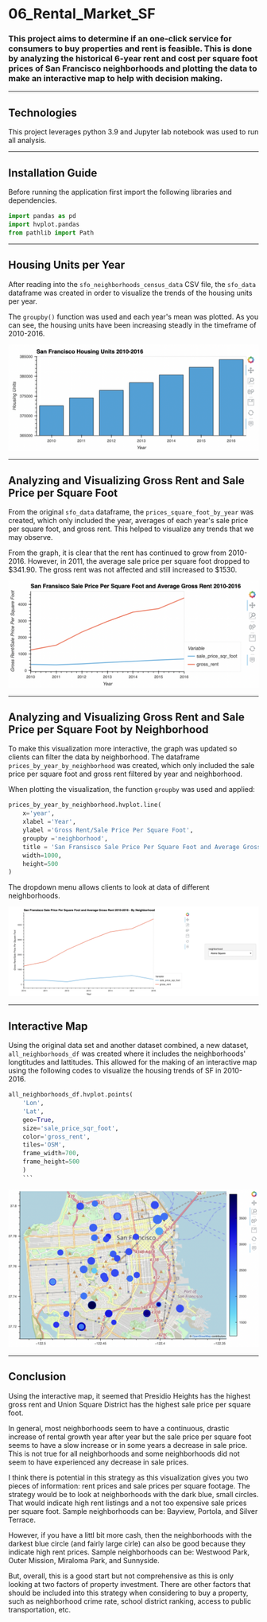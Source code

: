 # 06_Rental_Market_SF

### This project aims to determine if an one-click service for consumers to buy properties and rent is feasible. This is done by analyzing the historical 6-year rent and cost per square foot prices of San Francisco neighborhoods and plotting the data to make an interactive map to help with decision making.

---

## Technologies

This project leverages python 3.9 and Jupyter lab notebook was used to run all analysis.

---

## Installation Guide

Before running the application first import the following libraries and dependencies.

```python
import pandas as pd
import hvplot.pandas
from pathlib import Path
```

---

## Housing Units per Year

After reading into the `sfo_neighborhoods_census_data` CSV file, the `sfo_data` dataframe was created in order to visualize the trends of the housing units per year.

The `groupby()` function was used and each year's mean was plotted. As you can see, the housing units have been increasing steadly in the timeframe of 2010-2016.

![SF Housing Units](Images/SF_housing.png)

---

## Analyzing and Visualizing Gross Rent and Sale Price per Square Foot

From the original `sfo_data` dataframe, the `prices_square_foot_by_year` was created, which only included the year, averages of each year's sale price per square foot, and gross rent. This helped to visualize any trends that we may observe.

From the graph, it is clear that the rent has continued to grow from 2010-2016. However, in 2011, the average sale price per square foot dropped to $341.90. The gross rent was not affected and still increased to $1530.

![SF Housing prices line](Images/SF_rent_prices_line.png)

---

## Analyzing and Visualizing Gross Rent and Sale Price per Square Foot by Neighborhood

To make this visualization more interactive, the graph was updated so clients can filter the data by neighborhood. The dataframe `prices_by_year_by_neighborhood` was created, which only included the sale price per square foot and gross rent filtered by year and neighborhood.

When plotting the visualization, the function `groupby` was used and applied:

```python
prices_by_year_by_neighborhood.hvplot.line(
    x='year',
    xlabel ='Year',
    ylabel ='Gross Rent/Sale Price Per Square Foot',
    groupby ='neighborhood',
    title = 'San Fransisco Sale Price Per Square Foot and Average Gross Rent 2010-2016 - By Neighborhood',
    width=1000,
    height=500
)
```

The dropdown menu allows clients to look at data of different neighborhoods.

![SF Housing neighborhoods](Images/SF_Alamo.png)

---

## Interactive Map

Using the original data set and another dataset combined, a new dataset, `all_neighborhoods_df` was created where it includes the neighborhoods' longtitudes and lattitudes. This allowed for the making of an interactive map using the following codes to visualize the housing trends of SF in 2010-2016.

````python
all_neighborhoods_df.hvplot.points(
    'Lon',
    'Lat',
    geo=True,
    size='sale_price_sqr_foot',
    color='gross_rent',
    tiles='OSM',
    frame_width=700,
    frame_height=500
    )
    ```
````

![SF Rent Prices](Images/SF_rent_prices.png)

---

## Conclusion

Using the interactive map, it seemed that Presidio Heights has the highest gross rent and Union Square District has the highest sale price per square foot.

In general, most neighborhoods seem to have a continuous, drastic increase of rental growth year after year but the sale price per square foot seems to have a slow increase or in some years a decrease in sale price. This is not true for all neighborhoods and some neighborhoods did not seem to have experienced any decrease in sale prices.

I think there is potential in this strategy as this visualization gives you two pieces of information: rent prices and sale prices per square footage. The strategy would be to look at neighborhoods with the dark blue, small circles. That would indicate high rent listings and a not too expensive sale prices per square foot. Sample neighborhoods can be: Bayview, Portola, and Silver Terrace.

However, if you have a littl bit more cash, then the neighborhoods with the darkest blue circle (and fairly large cirle) can also be good because they indicate high rent prices. Sample neighborhoods can be: Westwood Park, Outer Mission, Miraloma Park, and Sunnyside.

But, overall, this is a good start but not comprehensive as this is only looking at two factors of property investment. There are other factors that should be included into this strategy when considering to buy a property, such as neighborhood crime rate, school district ranking, access to public transportation, etc.
